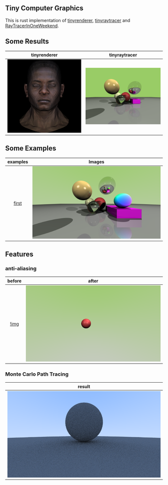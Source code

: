 ## Tiny Computer Graphics

This is rust implementation of [tinyrenderer](https://github.com/ssloy/tinyrenderer/wiki), [tinyraytracer](https://github.com/ssloy/tinyraytracer/wiki) and [RayTracerInOneWeekend](https://raytracing.github.io/books/RayTracingInOneWeekend.html).

## Some Results

|       tinyrenderer        |               tinyraytracer                |
| :-----------------------: | :----------------------------------------: |
| ![img](./output/head.png) | ![img](./output/customized_ray_tracer.png) |

## Some Examples

|           examples           |               Images               |
| :--------------------------: | :--------------------------------: |
| [first](./examples/first.rs) | ![img](./output/example_first.png) |

## Features

### anti-aliasing

|                  before                  |                       after                        |
| :--------------------------------------: | :------------------------------------------------: |
| [!img](./output/example_single_ball.png) | ![img](./output/example_single_ball_antialias.png) |

### Monte Carlo Path Tracing

|                      result                      |
| :----------------------------------------------: |
| ![img](./output/example_monte_carlo_diffuse.png) |
